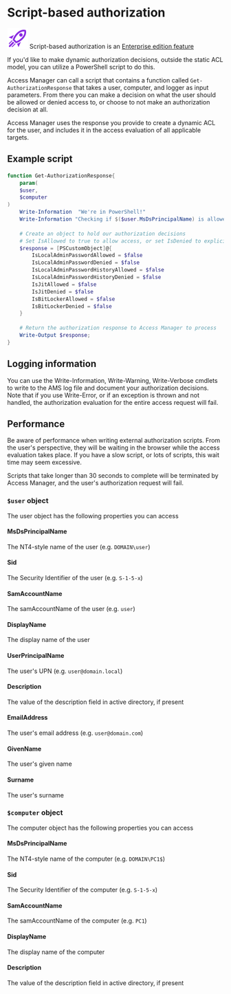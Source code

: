 # Script-based authorization

![](../../images/badge-enterprise-edition-rocket.svg) Script-based authorization is an [Enterprise edition feature](../../access-manager-editions.md)

If you'd like to make dynamic authorization decisions, outside the static ACL model, you can utilize a PowerShell script to do this.

Access Manager can call a script that contains a function called `Get-AuthorizationResponse` that takes a user, computer, and logger as input parameters. From there you can make a decision on what the user should be allowed or denied access to, or choose to not make an authorization decision at all.

Access Manager uses the response you provide to create a dynamic ACL for the user, and includes it in the access evaluation of all applicable targets.

## Example script

```PowerShell
function Get-AuthorizationResponse{
	param(
	$user,
	$computer
)
	Write-Information  "We're in PowerShell!"
	Write-Information "Checking if $($user.MsDsPrincipalName) is allowed access to $($computer.MsDsPrincipalName)"

	# Create an object to hold our authorization decisions
	# Set IsAllowed to true to allow access, or set IsDenied to explicitly deny access, or leave both as false if no decision was made. This will allow other rules to be evaluated.
	$response = [PSCustomObject]@{
		IsLocalAdminPasswordAllowed = $false
		IsLocalAdminPasswordDenied = $false
		IsLocalAdminPasswordHistoryAllowed = $false
		IsLocalAdminPasswordHistoryDenied = $false
		IsJitAllowed = $false
		IsJitDenied = $false
		IsBitLockerAllowed = $false
		IsBitLockerDenied = $false
	}

	# Return the authorization response to Access Manager to process
	Write-Output $response;
}
```

## Logging information

You can use the Write-Information, Write-Warning, Write-Verbose cmdlets to write to the AMS log file and document your authorization decisions. Note that if you use Write-Error, or if an exception is thrown and not handled, the authorization evaluation for the entire access request will fail.

## Performance

Be aware of performance when writing external authorization scripts. From the user's perspective, they will be waiting in the browser while the access evaluation takes place. If you have a slow script, or lots of scripts, this wait time may seem excessive.

Scripts that take longer than 30 seconds to complete will be terminated by Access Manager, and the user's authorization request will fail.

### `$user` object

The user object has the following properties you can access

#### MsDsPrincipalName

The NT4-style name of the user (e.g. `DOMAIN\user`)

#### Sid

The Security Identifier of the user (e.g. `S-1-5-x`)

#### SamAccountName

The samAccountName of the user (e.g. `user`)

#### DisplayName

The display name of the user

#### UserPrincipalName

The user's UPN (e.g. `user@domain.local`)

#### Description

The value of the description field in active directory, if present

#### EmailAddress

The user's email address (e.g. `user@domain.com`)

#### GivenName

The user's given name

#### Surname

The user's surname

### `$computer` object

The computer object has the following properties you can access

#### MsDsPrincipalName

The NT4-style name of the computer (e.g. `DOMAIN\PC1$`)

#### Sid

The Security Identifier of the computer (e.g. `S-1-5-x`)

#### SamAccountName

The samAccountName of the computer (e.g. `PC1`)

#### DisplayName

The display name of the computer

#### Description

The value of the description field in active directory, if present
